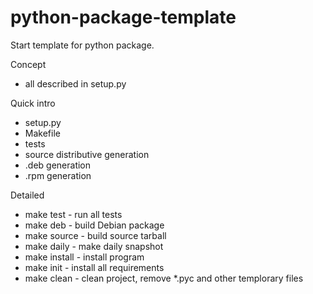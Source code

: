 python-package-template
=======================

Start template for python package.


Concept
* all described in setup.py



Quick intro
* setup.py
* Makefile
* tests
* source distributive generation
* .deb generation
* .rpm generation


Detailed
* make test - run all tests
* make deb - build Debian package
* make source - build source tarball
* make daily - make daily snapshot
* make install - install program
* make init - install all requirements
* make clean - clean project, remove *.pyc and other templorary files
